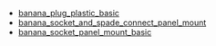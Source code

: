 * [banana_plug_plastic_basic](banana_plug_plastic_basic)
* [banana_socket_and_spade_connect_panel_mount](banana_socket_and_spade_connect_panel_mount)
* [banana_socket_panel_mount_basic](banana_socket_panel_mount_basic)
